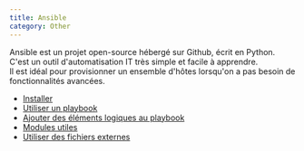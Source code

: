 ```yaml
---
title: Ansible
category: Other
---
```


Ansible est un projet open-source hébergé sur Github, écrit en Python.  
C'est un outil d'automatisation IT très simple et facile à apprendre.   
Il est idéal pour provisionner un ensemble d'hôtes lorsqu'on a pas besoin de fonctionnalités avancées.

* [Installer](ansible-install.md)
* [Utiliser un playbook](ansible-playbook.md)
* [Ajouter des éléments logiques au playbook](ansible-code.md)
* [Modules utiles](ansible-utils.md)
* [Utiliser des fichiers externes](ansible-extend.md)